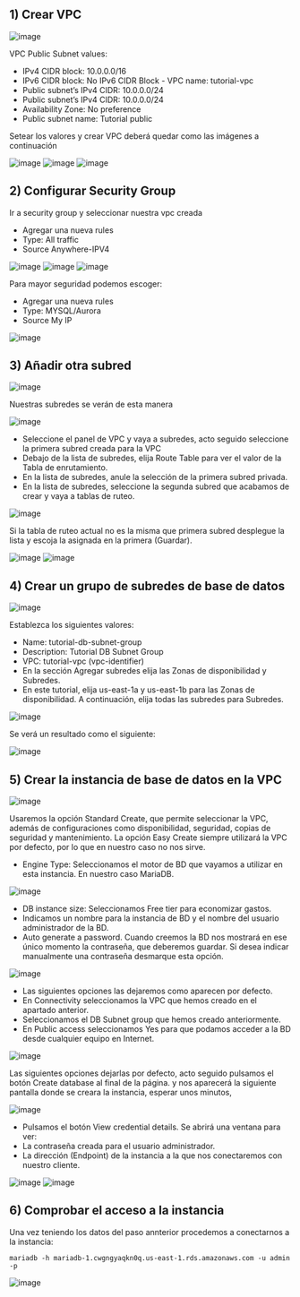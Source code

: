 ## 1) Crear VPC

![image](https://github.com/user-attachments/assets/313e7a0b-ee34-4e02-8349-11616420a444)

VPC Public Subnet values:

- IPv4 CIDR block: 10.0.0.0/16 
- IPv6 CIDR block: No IPv6 CIDR Block
-​ VPC name: tutorial-vpc
- ​Public subnet’s IPv4 CIDR: 10.0.0.0/24
- Public subnet’s IPv4 CIDR: 10.0.0.0/24
- Availability Zone: No preference
- Public subnet name: Tutorial public

Setear los valores y crear VPC deberá quedar como las imágenes a continuación

![image](https://github.com/user-attachments/assets/843f0a56-0980-49e5-823b-caf224bc3d9d)
![image](https://github.com/user-attachments/assets/d63bc7c2-59fa-4578-a5d8-d5dba4b89a3a)
![image](https://github.com/user-attachments/assets/857990fe-03a5-4c86-9b23-99040ad17135)

## 2) Configurar Security Group

Ir a security group y seleccionar nuestra vpc creada

- Agregar una nueva rules
- Type: All traffic
- Source Anywhere-IPV4

![image](https://github.com/user-attachments/assets/be1e918b-9610-4a77-81b4-eb3f4096296d)
![image](https://github.com/user-attachments/assets/dbd50ce6-5814-431d-8405-4ef2e593179d)
![image](https://github.com/user-attachments/assets/06212677-a938-4df7-971a-b03dd7d67919)

Para mayor seguridad podemos escoger:

- Agregar una nueva rules
- Type: MYSQL/Aurora
- Source My IP

![image](https://github.com/user-attachments/assets/3beb394c-efe3-48f1-b4f6-a30ee37ff7b0)


## 3) Añadir otra subred

![image](https://github.com/user-attachments/assets/39c09e04-23c6-4b49-b66e-99c62001c2e3)

Nuestras subredes se verán de esta manera

![image](https://github.com/user-attachments/assets/e97457d1-3d8e-4599-939d-900f2bc901ed)

- Seleccione el panel de VPC y vaya a subredes, acto seguido seleccione la primera subred creada para la VPC
- Debajo de la lista de subredes, elija Route Table para ver el valor de la Tabla de enrutamiento.
- En la lista de subredes, anule la selección de la primera subred privada.
- En la lista de subredes, seleccione la segunda subred que acabamos de crear y vaya a tablas de ruteo.

![image](https://github.com/user-attachments/assets/e6df58de-a384-4d4a-ba77-c4f5c31e29d5)

Si la tabla de ruteo actual no es la misma que primera subred desplegue la lista y escoja la asignada en la primera (Guardar).

![image](https://github.com/user-attachments/assets/a21f5c9d-d4bc-4400-9678-6d37b3862448)
![image](https://github.com/user-attachments/assets/e4820785-fe77-48e5-8bf1-85ea30454012)

## 4) Crear un grupo de subredes de base de datos

![image](https://github.com/user-attachments/assets/a727d411-4998-4767-b21b-0093f83e5215)

Establezca los siguientes valores:
​
- Name: tutorial-db-subnet-group
- Description: Tutorial DB Subnet Group
- VPC: tutorial-vpc (vpc-identifier)​
- En la sección Agregar subredes elija las Zonas de disponibilidad y Subredes.​
- En este tutorial, elija us-east-1a y us-east-1b para las Zonas de disponibilidad. A continuación, elija todas las subredes para Subredes.

![image](https://github.com/user-attachments/assets/7f3a7a53-f496-425d-ada0-d3f106a8fce1)

Se verá un resultado como el siguiente:

![image](https://github.com/user-attachments/assets/2ccb218d-1025-4eb3-9150-62447ce7352a)


## 5) Crear la instancia de base de datos en la VPC

![image](https://github.com/user-attachments/assets/7091e103-3339-4e5f-89d0-dae7c619a567)


Usaremos la opción Standard Create, que permite seleccionar la VPC, además de
configuraciones como disponibilidad, seguridad, copias de seguridad y
mantenimiento. La opción Easy Create siempre utilizará la VPC por defecto, por lo
que en nuestro caso no nos sirve.​​ 

- Engine Type: Seleccionamos el motor de BD que vayamos a utilizar en esta instancia. En nuestro caso MariaDB.​


![image](https://github.com/user-attachments/assets/00956f19-f96e-45cd-9990-7201459546d9)

- DB instance size: Seleccionamos Free tier para economizar gastos.​
- Indicamos un nombre para la instancia de BD y el nombre del usuario administrador de la BD.​
- Auto generate a password. Cuando creemos la BD nos mostrará en ese único momento la contraseña, que deberemos guardar. Si desea indicar manualmente una contraseña desmarque esta opción.​

![image](https://github.com/user-attachments/assets/aa65f516-c73b-4466-9ea9-4bfbcec2fa84)

- ​Las siguientes opciones las dejaremos como aparecen por defecto.​
- ​En Connectivity seleccionamos la VPC que hemos creado en el apartado anterior.
- Seleccionamos el DB Subnet group que hemos creado anteriormente.​
- En Public access seleccionamos Yes para que podamos acceder a la BD desde cualquier equipo en Internet.​

![image](https://github.com/user-attachments/assets/6bee2b68-b76b-4020-bd45-783e000afbb0)


​Las siguientes opciones dejarlas por defecto, acto seguido ​pulsamos el botón Create database al final de la página.​ y nos aparecerá la siguiente pantalla donde se creara la instancia, esperar unos minutos,

![image](https://github.com/user-attachments/assets/e362595e-042b-4d38-a25b-714a22239178)

- Pulsamos el botón View credential details. Se abrirá una ventana para ver:
- La contraseña creada para el usuario administrador.
- La dirección (Endpoint) de la instancia a la que nos conectaremos con nuestro cliente.

![image](https://github.com/user-attachments/assets/0d065fe6-67ab-4c33-8d66-81dfa2ccfe9a)
![image](https://github.com/user-attachments/assets/34f29f12-9ce9-45cb-8910-a2c8f84a941b)

## 6) Comprobar el acceso a la instancia

Una vez teniendo los datos del paso annterior procedemos a conectarnos a la instancia:

```
mariadb -h mariadb-1.cwgngyaqkn0q.us-east-1.rds.amazonaws.com -u admin -p
```

![image](https://github.com/user-attachments/assets/913b2f56-44aa-49a9-b5a9-6ff39a6283f2)

